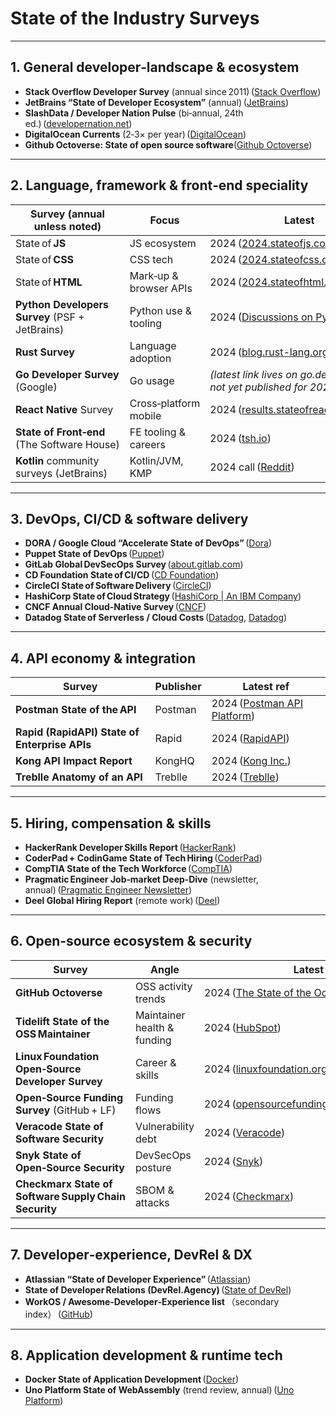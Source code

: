 # State of the Industry Surveys

---

## 1.  General developer‑landscape & ecosystem

* **Stack Overflow Developer Survey** (annual since 2011) ([Stack Overflow][4])
* **JetBrains “State of Developer Ecosystem”** (annual) ([JetBrains][5])
* **SlashData / Developer Nation Pulse** (bi‑annual, 24th ed.) ([developernation.net][6])
* **DigitalOcean Currents** (2‑3× per year) ([DigitalOcean][7])
* **Github Octoverse: State of open source software**([Github Octoverse][32])

---

## 2.  Language, framework & front‑end speciality

| Survey (annual unless noted)                   | Focus                  | Latest                                                              |
| ---------------------------------------------- | ---------------------- | ------------------------------------------------------------------- |
| State of **JS**                                | JS ecosystem           | 2024 ([2024.stateofjs.com][2])                                      |
| State of **CSS**                               | CSS tech               | 2024 ([2024.stateofcss.com][3])                                     |
| State of **HTML**                              | Mark‑up & browser APIs | 2024 ([2024.stateofhtml.com][8])                                    |
| **Python Developers Survey** (PSF + JetBrains) | Python use & tooling   | 2024 ([Discussions on Python.org][9])                               |
| **Rust Survey**                                | Language adoption      | 2024 ([blog.rust-lang.org][10])                                     |
| **Go Developer Survey** (Google)               | Go usage               | *(latest link lives on go.dev/survey – not yet published for 2024)* |
| **React Native** Survey                        | Cross‑platform mobile  | 2024 ([results.stateofreactnative.com][11])                         |
| **State of Front‑end** (The Software House)    | FE tooling & careers   | 2024 ([tsh.io][12])                                                 |
| **Kotlin** community surveys (JetBrains)       | Kotlin/JVM, KMP        | 2024 call ([Reddit][13])                                            |

---

## 3.  DevOps, CI/CD & software delivery

* **DORA / Google Cloud “Accelerate State of DevOps”** ([Dora][14])
* **Puppet State of DevOps** ([Puppet][15])
* **GitLab Global DevSecOps Survey** ([about.gitlab.com][16])
* **CD Foundation State of CI/CD** ([CD Foundation][17])
* **CircleCI State of Software Delivery** ([CircleCI][18])
* **HashiCorp State of Cloud Strategy** ([HashiCorp | An IBM Company][19])
* **CNCF Annual Cloud‑Native Survey** ([CNCF][20])
* **Datadog State of Serverless / Cloud Costs** ([Datadog][21], [Datadog][22])

---

## 4.  API economy & integration

| Survey                                        | Publisher | Latest ref                        |
| --------------------------------------------- | --------- | --------------------------------- |
| **Postman State of the API**                  | Postman   | 2024 ([Postman API Platform][23]) |
| **Rapid (RapidAPI) State of Enterprise APIs** | Rapid     | 2024 ([RapidAPI][24])             |
| **Kong API Impact Report**                    | KongHQ    | 2024 ([Kong Inc.][25])            |
| **Treblle Anatomy of an API**                 | Treblle   | 2024 ([Treblle][26])              |

---

## 5.  Hiring, compensation & skills

* **HackerRank Developer Skills Report** ([HackerRank][27])
* **CoderPad + CodinGame State of Tech Hiring** ([CoderPad][28])
* **CompTIA State of the Tech Workforce** ([CompTIA][29])
* **Pragmatic Engineer Job‑market Deep‑Dive** (newsletter, annual) ([Pragmatic Engineer Newsletter][30])
* **Deel Global Hiring Report** (remote work) ([Deel][31])

---

## 6.  Open‑source ecosystem & security

| Survey                                                | Angle                       | Latest                                       |
| ----------------------------------------------------- | --------------------------- | -------------------------------------------- |
| **GitHub Octoverse**                                  | OSS activity trends         | 2024 ([The State of the Octoverse][32])      |
| **Tidelift State of the OSS Maintainer**              | Maintainer health & funding | 2024 ([HubSpot][33])                         |
| **Linux Foundation Open‑Source Developer Survey**     | Career & skills             | 2024 ([linuxfoundation.org][34])             |
| **Open‑Source Funding Survey** (GitHub + LF)          | Funding flows               | 2024 ([opensourcefundingsurvey2024.com][35]) |
| **Veracode State of Software Security**               | Vulnerability debt          | 2024 ([Veracode][36])                        |
| **Snyk State of Open‑Source Security**                | DevSecOps posture           | 2024 ([Snyk][37])                            |
| **Checkmarx State of Software Supply Chain Security** | SBOM & attacks              | 2024 ([Checkmarx][38])                       |

---

## 7.  Developer‑experience, DevRel & DX

* **Atlassian “State of Developer Experience”** ([Atlassian][39])
* **State of Developer Relations (DevRel.Agency)** ([State of DevRel][40])
* **WorkOS / Awesome‑Developer‑Experience list** （secondary index） ([GitHub][41])

---

## 8.  Application development & runtime tech

* **Docker State of Application Development** ([Docker][42])
* **Uno Platform State of WebAssembly** (trend review, annual) ([Uno Platform][43])

[2]: https://2024.stateofjs.com/?utm_source=chatgpt.com "State of JavaScript 2024"
[3]: https://2024.stateofcss.com/en-US?utm_source=chatgpt.com "State of CSS 2024"
[4]: https://survey.stackoverflow.co/2024/?utm_source=chatgpt.com "2024 Stack Overflow Developer Survey"
[5]: https://www.jetbrains.com/lp/devecosystem-2024/?utm_source=chatgpt.com "Welcome to the State of Developer Ecosystem Report 2024 - JetBrains"
[6]: https://www.developernation.net/developer-reports/dn24/?utm_source=chatgpt.com "Pulse report - Developer Nation Community"
[7]: https://www.digitalocean.com/currents?utm_source=chatgpt.com "DigitalOcean Currents"
[8]: https://2024.stateofhtml.com/en-US?utm_source=chatgpt.com "State of HTML 2024"
[9]: https://discuss.python.org/t/python-developers-survey-2024-is-now-open-respond-and-share/67049?utm_source=chatgpt.com "Python Developers Survey 2024 is now open: respond and share!"
[10]: https://blog.rust-lang.org/2025/02/13/2024-State-Of-Rust-Survey-results/?utm_source=chatgpt.com "2024 State of Rust Survey Results - Rust Blog"
[11]: https://results.stateofreactnative.com/en-US/?utm_source=chatgpt.com "State of React Native 2024"
[12]: https://tsh.io/state-of-frontend?utm_source=chatgpt.com "State of Frontend 2024 - The Software House"
[13]: https://www.reddit.com/r/Kotlin/comments/1f3bywh/kotlin_developer_survey_your_feedback_is_crucial/?utm_source=chatgpt.com "Kotlin Developer Survey – Your feedback is crucial! - Reddit"
[14]: https://dora.dev/research/2024/dora-report/?utm_source=chatgpt.com "Accelerate State of DevOps Report 2024 - DORA"
[15]: https://www.puppet.com/blog/state-devops-report-2024?utm_source=chatgpt.com "The State of DevOps Report 2024: The Evolution of Platform ..."
[16]: https://about.gitlab.com/developer-survey/?utm_source=chatgpt.com "GitLab 2024 Global DevSecOps Report"
[17]: https://cd.foundation/state-of-cicd-2024/?utm_source=chatgpt.com "State of CI/CD Report 2024 - CD Foundation"
[18]: https://circleci.com/resources/2024-state-of-software-delivery/?utm_source=chatgpt.com "The 2024 State of Software Delivery - CircleCI"
[19]: https://www.hashicorp.com/en/state-of-the-cloud?utm_source=chatgpt.com "2024 HashiCorp State of Cloud Strategy Survey"
[20]: https://www.cncf.io/reports/cncf-annual-survey-2024/?utm_source=chatgpt.com "Cloud Native 2024: Approaching a Decade of Code, Cloud, and ..."
[21]: https://www.datadoghq.com/state-of-serverless/?utm_source=chatgpt.com "The State of Serverless - Datadog"
[22]: https://www.datadoghq.com/about/latest-news/press-releases/datadogs-state-of-cloud-costs-2024-report-finds-spending-on-gpu-instances-growing-40-as-organizations-experiment-with-ai/?utm_source=chatgpt.com "Datadog's State of Cloud Costs 2024 Report Finds Spending on ..."
[23]: https://www.postman.com/state-of-api/2024/?utm_source=chatgpt.com "2024 State of the API Report - Postman"
[24]: https://rapidapi.com/report/state-of-enterprise-apis/?utm_source=chatgpt.com "The State of Enterprise APIs | Rapid"
[25]: https://konghq.com/resources/reports/ai-and-api-adoption-challenges?utm_source=chatgpt.com "API Impact Report 2024: AI Adoption and Innovation Challenges"
[26]: https://report.treblle.com/?utm_source=chatgpt.com "Anatomy of an API: Exploring the State of APIs in 2024 - Treblle"
[27]: https://www.hackerrank.com/research/developer-skills/2024?utm_source=chatgpt.com "2024 Developer Skills Report - HackerRank"
[28]: https://coderpad.io/survey-reports/coderpad-and-codingame-state-of-tech-hiring-2024/?utm_source=chatgpt.com "CoderPad and CodinGame State of Tech Hiring 2024"
[29]: https://www.comptia.org/en-us/resources/research/state-of-the-tech-workforce-2024/?utm_source=chatgpt.com "State of the Tech Workforce 2024 - CompTIA"
[30]: https://newsletter.pragmaticengineer.com/p/state-of-eng-market-2024?utm_source=chatgpt.com "State of the software engineering job market in 2024"
[31]: https://www.deel.com/global-hiring-report-2025/?utm_source=chatgpt.com "Deel Global Hiring Report 2024"
[32]: https://octoverse.github.com/?utm_source=chatgpt.com "Octoverse 2024: The state of open source | The State of the ... - GitHub"
[33]: https://4008838.fs1.hubspotusercontent-na1.net/hubfs/4008838/2024-tidelift-state-of-the-open-source-maintainer-report.pdf?utm_source=chatgpt.com "[PDF] THE 2024 TIDELIFT STATE OF THE OPEN SOURCE MAINTAINER ..."
[34]: https://www.linuxfoundation.org/research/open-source-developer-survey-2024?utm_source=chatgpt.com "Open Source Software Developer Report - Linux Foundation"
[35]: https://opensourcefundingsurvey2024.com/?utm_source=chatgpt.com "2024 Open Source Software Funding Report"
[36]: https://www.veracode.com/state-software-security-2024-report/?utm_source=chatgpt.com "State of Software Security 2024 Report | Veracode"
[37]: https://snyk.io/blog/2024-open-source-security-report-slowing-progress-and-new-challenges-for/?utm_source=chatgpt.com "Report: Open Source Security in 2024 | Snyk"
[38]: https://checkmarx.com/solutions/software-supply-chain-security/?utm_source=chatgpt.com "Software Supply Chain Security Tool - Checkmarx"
[39]: https://www.atlassian.com/software/compass/resources/state-of-developer-2024?utm_source=chatgpt.com "State of Developer Experience Report 2024 - Atlassian"
[40]: https://www.stateofdeveloperrelations.com/2024devrelreport?utm_source=chatgpt.com "DevRel Survey 2024 - State of Developer Relations"
[41]: https://github.com/workos/awesome-developer-experience?utm_source=chatgpt.com "workos/awesome-developer-experience: A curated list of DX ..."
[42]: https://www.docker.com/resources/2024-state-of-application-development-report/?utm_source=chatgpt.com "2024 Docker State Of Application Development Report"
[43]: https://platform.uno/blog/state-of-webassembly-2024-2025/?utm_source=chatgpt.com "The State of WebAssembly – 2024 and 2025 - Uno Platform"
